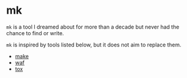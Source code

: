 # mk

`mk` is a tool I dreamed about for more than a decade but never had the chance
to find or write.

`mk` is inspired by tools listed below, but it does not aim to replace them.

* [make](https://www.gnu.org/software/make/)
* [waf](https://gitlab.com/ita1024/waf)
* [tox](https://github.com/tox-dev/tox/)
